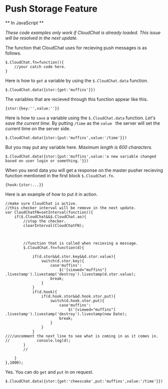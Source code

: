 # Push Storage Feature

** In JavaScript **

*These code examples only work if CloudChat is already loaded. This issue will be resolved in the next update.*

The function that CloudChat uses for recieving push messages is as follows.

```
$.CloudChat.fn=function(){
    //your catch code here.
}
```


Here is how to `get` a variable by using the `$.CloudChat.data` function.

```
$.CloudChat.data({stor:{get:'muffins'}})
```

The variables that are recieved through this function appear like this.

```
{stor:{key:'',value:''}}
```

Here is how to `save` a variable using the `$.CloudChat.data` function. *Let's save the current time.* By putting `/time` as the `value ` the server will set the current time on the server side.

```
$.CloudChat.data({stor:{put:'muffins',value:'/time'}})
```


But you may put any variable here. *Maximum length is 600 characters.*

```
$.CloudChat.data({stor:{put:'muffins',value:'a new variable changed based on user login or something.'}})
```

When you send data you will get a response on the master pusher recieving function mentioned in the first block `$.CloudChat.fn`.

```
{hook:{stor:...}}
```

Here is an example of how to put it in action.

```
//make sure CloudChat is active.
//this checker interval will be remove in the next update.
var CloudChatFN=setInterval(function(){
    if($.CloudChat&&$.CloudChat.ao){
        //stop the checker.
        clearInterval(CloudChatFN);
        
        
        
        //function that is called when recieving a message.
        $.CloudChat.fn=function(d){
            
            if(d.stor&&d.stor.key&&d.stor.value){
                switch(d.stor.key){
                    case'muffins':
                        $('[viewed="muffins"] .livestamp').livestamp('destroy').livestamp(d.stor.value);
                    break;
                }
            }
            if(d.hook){
                if(d.hook.stor&&d.hook.stor.put){
                    switch(d.hook.stor.put){
                        case'muffins':
                            $('[viewed="muffins"] .livestamp').livestamp('destroy').livestamp(new Date);
                        break;
                    }
                }
            }
////uncomment the next line to see what is coming in as it comes in.
//            console.log(d);
        }
        //

    }
},1000);
```

Yes. You can do `get` and `put` in on request.

```
$.CloudChat.data({stor:{get:'cheescake',put:'muffins',value:'/time'}})
```